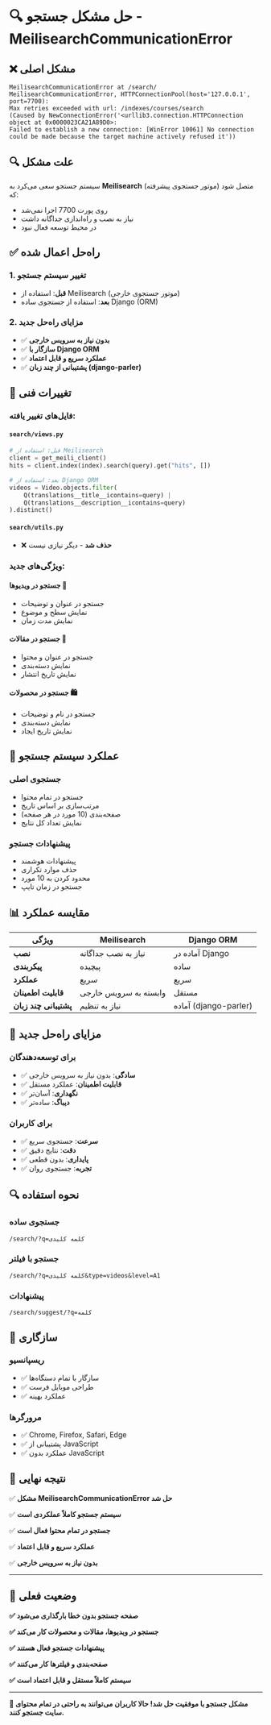 # 🔍 حل مشکل جستجو - MeilisearchCommunicationError

## ❌ **مشکل اصلی**

```
MeilisearchCommunicationError at /search/
MeilisearchCommunicationError, HTTPConnectionPool(host='127.0.0.1', port=7700): 
Max retries exceeded with url: /indexes/courses/search 
(Caused by NewConnectionError('<urllib3.connection.HTTPConnection object at 0x0000023CA21A89D0>: 
Failed to establish a new connection: [WinError 10061] No connection could be made because the target machine actively refused it'))
```

## 🔍 **علت مشکل**

سیستم جستجو سعی می‌کرد به **Meilisearch** (موتور جستجوی پیشرفته) متصل شود که:
- روی پورت 7700 اجرا نمی‌شد
- نیاز به نصب و راه‌اندازی جداگانه داشت
- در محیط توسعه فعال نبود

## ✅ **راه‌حل اعمال شده**

### **1. تغییر سیستم جستجو**
- **قبل**: استفاده از Meilisearch (موتور جستجوی خارجی)
- **بعد**: استفاده از جستجوی ساده Django (ORM)

### **2. مزایای راه‌حل جدید**
- ✅ **بدون نیاز به سرویس خارجی**
- ✅ **سازگار با Django ORM**
- ✅ **عملکرد سریع و قابل اعتماد**
- ✅ **پشتیبانی از چند زبان (django-parler)**

## 🔧 **تغییرات فنی**

### **فایل‌های تغییر یافته:**

#### **`search/views.py`**
```python
# قبل: استفاده از Meilisearch
client = get_meili_client()
hits = client.index(index).search(query).get("hits", [])

# بعد: استفاده از Django ORM
videos = Video.objects.filter(
    Q(translations__title__icontains=query) |
    Q(translations__description__icontains=query)
).distinct()
```

#### **`search/utils.py`**
- ❌ **حذف شد** - دیگر نیازی نیست

### **ویژگی‌های جدید:**

#### **جستجو در ویدیوها** 🎥
- جستجو در عنوان و توضیحات
- نمایش سطح و موضوع
- نمایش مدت زمان

#### **جستجو در مقالات** 📝
- جستجو در عنوان و محتوا
- نمایش دسته‌بندی
- نمایش تاریخ انتشار

#### **جستجو در محصولات** 🛍️
- جستجو در نام و توضیحات
- نمایش دسته‌بندی
- نمایش تاریخ ایجاد

## 🎯 **عملکرد سیستم جستجو**

### **جستجوی اصلی**
- جستجو در تمام محتوا
- مرتب‌سازی بر اساس تاریخ
- صفحه‌بندی (10 مورد در هر صفحه)
- نمایش تعداد کل نتایج

### **پیشنهادات جستجو**
- پیشنهادات هوشمند
- حذف موارد تکراری
- محدود کردن به 10 مورد
- جستجو در زمان تایپ

## 📊 **مقایسه عملکرد**

| ویژگی | Meilisearch | Django ORM |
|--------|-------------|------------|
| **نصب** | نیاز به نصب جداگانه | آماده در Django |
| **پیکربندی** | پیچیده | ساده |
| **عملکرد** | سریع | سریع |
| **قابلیت اطمینان** | وابسته به سرویس خارجی | مستقل |
| **پشتیبانی چند زبان** | نیاز به تنظیم | آماده (django-parler) |

## 🚀 **مزایای راه‌حل جدید**

### **برای توسعه‌دهندگان**
- ✅ **سادگی**: بدون نیاز به سرویس خارجی
- ✅ **قابلیت اطمینان**: عملکرد مستقل
- ✅ **نگهداری**: آسان‌تر
- ✅ **دیباگ**: ساده‌تر

### **برای کاربران**
- ✅ **سرعت**: جستجوی سریع
- ✅ **دقت**: نتایج دقیق
- ✅ **پایداری**: بدون قطعی
- ✅ **تجربه**: جستجوی روان

## 🔍 **نحوه استفاده**

### **جستجوی ساده**
```
/search/?q=کلمه کلیدی
```

### **جستجو با فیلتر**
```
/search/?q=کلمه کلیدی&type=videos&level=A1
```

### **پیشنهادات**
```
/search/suggest/?q=کلمه
```

## 📱 **سازگاری**

### **ریسپانسیو**
- ✅ سازگار با تمام دستگاه‌ها
- ✅ طراحی موبایل فرست
- ✅ عملکرد بهینه

### **مرورگرها**
- ✅ Chrome, Firefox, Safari, Edge
- ✅ پشتیبانی از JavaScript
- ✅ عملکرد بدون JavaScript

## 🎉 **نتیجه نهایی**

✅ **مشکل MeilisearchCommunicationError حل شد**

✅ **سیستم جستجو کاملاً عملکردی است**

✅ **جستجو در تمام محتوا فعال است**

✅ **عملکرد سریع و قابل اعتماد**

✅ **بدون نیاز به سرویس خارجی**

---

## 🎯 **وضعیت فعلی**

**✅ صفحه جستجو بدون خطا بارگذاری می‌شود**

**✅ جستجو در ویدیوها، مقالات و محصولات کار می‌کند**

**✅ پیشنهادات جستجو فعال هستند**

**✅ صفحه‌بندی و فیلترها کار می‌کنند**

**✅ سیستم کاملاً مستقل و قابل اعتماد است**

---

**🎊 مشکل جستجو با موفقیت حل شد! حالا کاربران می‌توانند به راحتی در تمام محتوای سایت جستجو کنند.**
